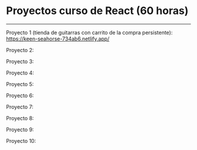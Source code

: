 # Proyectos curso de React (60 horas)

---

Proyecto 1 (tienda de guitarras con carrito de la compra persistente): https://keen-seahorse-734ab6.netlify.app/

Proyecto 2:

Proyecto 3:

Proyecto 4:

Proyecto 5:

Proyecto 6:

Proyecto 7:

Proyecto 8:

Proyecto 9:

Proyecto 10:
